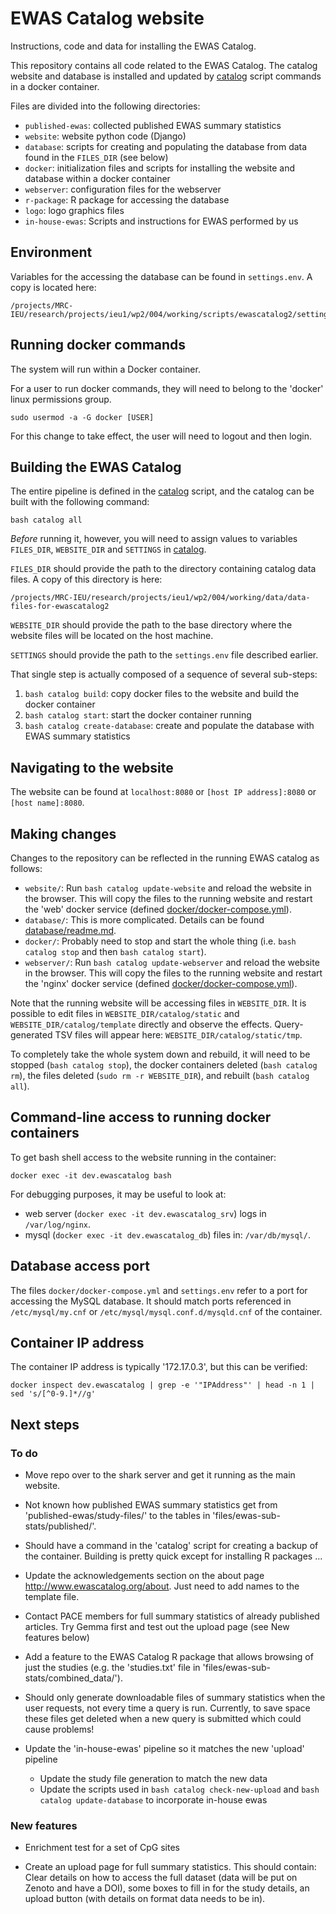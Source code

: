 # EWAS Catalog website

Instructions, code and data for installing the EWAS Catalog.

This repository contains all code related to the EWAS Catalog.
The catalog website and database is installed and updated by [catalog](catalog)
script commands in a docker container. 

Files are divided into the following directories:

- `published-ewas`: collected published EWAS summary statistics
- `website`: website python code (Django)
- `database`: scripts for creating and populating the database from data found in the `FILES_DIR` (see below)
- `docker`: initialization files and scripts for installing the website and database within a docker container
- `webserver`: configuration files for the webserver
- `r-package`: R package for accessing the database
- `logo`: logo graphics files
- `in-house-ewas`: Scripts and instructions for EWAS performed by us

## Environment

Variables for the accessing the database can be found in `settings.env`.
A copy is located here:
```
/projects/MRC-IEU/research/projects/ieu1/wp2/004/working/scripts/ewascatalog2/settings.env
```

## Running docker commands

The system will run within a Docker container. 

For a user to run docker commands,
they will need to belong to the 'docker'
linux permissions group.
```
sudo usermod -a -G docker [USER]
```
For this change to take effect, the user
will need to logout and then login.

## Building the EWAS Catalog

The entire pipeline is defined in the [catalog](catalog) script,
and the catalog can be built with the following command:

```
bash catalog all
```

*Before* running it, however, you will need to assign values to
variables `FILES_DIR`, `WEBSITE_DIR` and `SETTINGS` in [catalog](catalog).

`FILES_DIR` should provide the path to the directory
containing catalog data files.
A copy of this directory is here:
```
/projects/MRC-IEU/research/projects/ieu1/wp2/004/working/data/data-files-for-ewascatalog2
```

`WEBSITE_DIR` should provide the path to the base directory
where the website files will be located on the host machine.

`SETTINGS` should provide the path to the `settings.env` file
described earlier.

That single step is actually composed of a sequence of several sub-steps:

1. `bash catalog build`: copy docker files to the website and build the docker container
2. `bash catalog start`: start the docker container running
3. `bash catalog create-database`: create and populate the database with EWAS summary statistics

## Navigating to the website

The website can be found at `localhost:8080`
or `[host IP address]:8080` or `[host name]:8080`.

## Making changes

Changes to the repository can be reflected in the running EWAS catalog as follows:

- `website/`: Run `bash catalog update-website` and reload the website in the browser.
  This will copy the files to the running website
  and restart the 'web' docker service (defined [docker/docker-compose.yml](docker/docker-compose.yml)).
- `database/`: This is more complicated. Details can be found [database/readme.md](database/readme.md).
- `docker/`: Probably need to stop and start the whole thing (i.e. `bash catalog stop` and then `bash catalog start`).
- `webserver/`: Run `bash catalog update-webserver` and reload the website in the browser.
  This will copy the files to the running website
  and restart the 'nginx' docker service (defined [docker/docker-compose.yml](docker/docker-compose.yml)).

Note that the running website will be accessing files in `WEBSITE_DIR`.
It is possible to edit files in `WEBSITE_DIR/catalog/static`
and `WEBSITE_DIR/catalog/template` directly and observe the effects.
Query-generated TSV files will appear here: `WEBSITE_DIR/catalog/static/tmp`.

To completely take the whole system down and rebuild,
it will need to be stopped (`bash catalog stop`),
the docker containers deleted (`bash catalog rm`),
the files deleted (`sudo rm -r WEBSITE_DIR`),
and rebuilt (`bash catalog all`).

## Command-line access to running docker containers

To get bash shell access to the website running in the container:
```
docker exec -it dev.ewascatalog bash
```

For debugging purposes, it may be useful to look at:
- web server (`docker exec -it dev.ewascatalog_srv`) logs in `/var/log/nginx`.
- mysql (`docker exec -it dev.ewascatalog_db`) files in: `/var/db/mysql/`.

## Database access port 

The files `docker/docker-compose.yml` and `settings.env`
refer to a port for accessing the MySQL database.
It should match ports referenced in 
`/etc/mysql/my.cnf` or `/etc/mysql/mysql.conf.d/mysqld.cnf`
of the container.

## Container IP address

The container IP address is typically '172.17.0.3', but
this can be verified:
```
docker inspect dev.ewascatalog | grep -e '"IPAddress"' | head -n 1 | sed 's/[^0-9.]*//g'
```

## Next steps

### To do

* Move repo over to the shark server and get it running as the main website.

* Not known how published EWAS summary statistics get from
  'published-ewas/study-files/' to the tables in
  'files/ewas-sub-stats/published/'.  

* Should have a command in the 'catalog' script for creating a backup of the
  container. Building is pretty quick except for installing R packages ...

* Update the acknowledgements section on the about page http://www.ewascatalog.org/about. Just need to add names to the template file.

* Contact PACE members for full summary statistics of already published articles. Try Gemma first and test out the upload page (see New features below)

* Add a feature to the EWAS Catalog R package that allows browsing of just the studies (e.g. the 'studies.txt' file in 'files/ewas-sub-stats/combined_data/').

* Should only generate downloadable files of summary statistics when the user requests, not every time a query is run. Currently, to save space these files get deleted when a new query is submitted which could cause problems!

* Update the 'in-house-ewas' pipeline so it matches the new 'upload' pipeline
	- Update the study file generation to match the new data
	- Update the scripts used in `bash catalog check-new-upload` and `bash catalog update-database` to incorporate in-house ewas 
    
### New features

* Enrichment test for a set of CpG sites

* Create an upload page for full summary statistics. This should contain: Clear details on how to access the full dataset (data will be put on Zenoto and have a DOI), some boxes to fill in for the study details, an upload button (with details on format data needs to be in).

